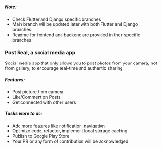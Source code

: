 ##### Note:

- Check Flutter and Django specific branches
- Main branch will be updated later with both Flutter and Django branches.
- Readme for frontend and backend are provided in their specific branches

### Post Real, a social media app

Social media app that only allows you to post photos from your camera, not from gallery, to encourage real-time and authentic sharing.

##### Features:

- Post picture from camera
- Like/Comment on Posts
- Get connected with other users

##### Tasks more to do:

- Add more features like notification, navigation
- Optimize code, refactor, implement local storage caching
- Publish to Google Play Store
- Your PR or any form of contribution will be acknowledged.
